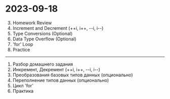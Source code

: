 # 2023-09-18

3. Homework Review
2. Increment and Decrement (++i, i++, --i, i--)
3. Type Conversions (Optional)
4. Data Type Overflow (Optional)
5. 'for' Loop
6. Practice

---

1. Разбор домашнего задания
2. Инкремент, Декремент (++i, i++, --i, i--)
3. Преобразования базовых типов данных (опционально)
4. Переполнение типов данных (опционально)
3. Цикл 'for'
4. Практика
